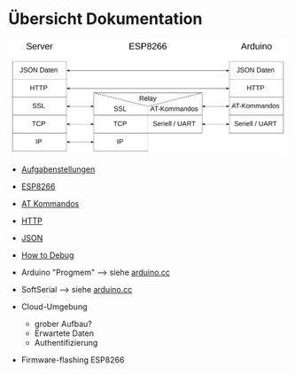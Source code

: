 # Übersicht Dokumentation

![Protokoll-Stapel](docs/ProtokollStapel.png)

* [Aufgabenstellungen](docs/Aufgabenstellungen.md)
* [ESP8266](docs/ESP8266.md)
* [AT Kommandos](docs/AT-Commands.md)
* [HTTP](docs/HTTP.md)
* [JSON](docs/JSON.md)
* [How to Debug](docs/HowToDebug.md)

* Arduino "Progmem" --> siehe [arduino.cc](https://www.arduino.cc/reference/en/language/variables/utilities/progmem/)

* SoftSerial --> siehe [arduino.cc](https://www.arduino.cc/en/Reference/softwareSerial)

* Cloud-Umgebung
    * grober Aufbau?
    * Erwartete Daten
    * Authentifizierung
    
* Firmware-flashing ESP8266